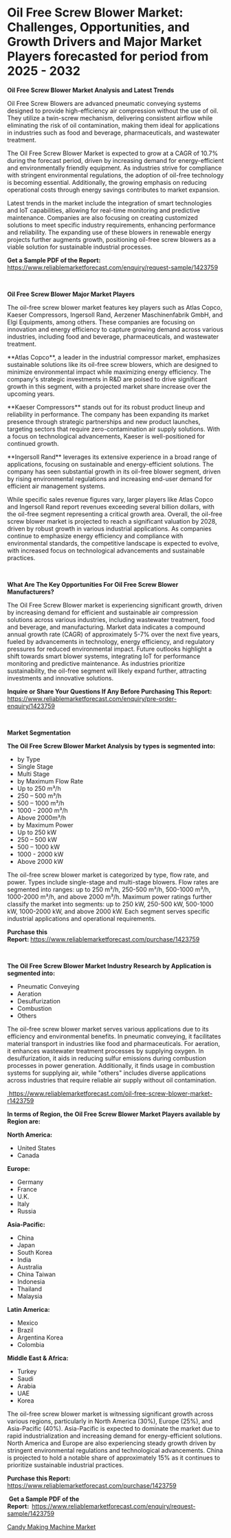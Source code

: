 <p><h1>Oil Free Screw Blower Market: Challenges, Opportunities, and Growth Drivers and Major Market Players forecasted for period from 2025 - 2032</h1></p><p><strong>Oil Free Screw Blower Market Analysis and Latest Trends</strong></p>
<p><p>Oil Free Screw Blowers are advanced pneumatic conveying systems designed to provide high-efficiency air compression without the use of oil. They utilize a twin-screw mechanism, delivering consistent airflow while eliminating the risk of oil contamination, making them ideal for applications in industries such as food and beverage, pharmaceuticals, and wastewater treatment.</p><p>The Oil Free Screw Blower Market is expected to grow at a CAGR of 10.7% during the forecast period, driven by increasing demand for energy-efficient and environmentally friendly equipment. As industries strive for compliance with stringent environmental regulations, the adoption of oil-free technology is becoming essential. Additionally, the growing emphasis on reducing operational costs through energy savings contributes to market expansion.</p><p>Latest trends in the market include the integration of smart technologies and IoT capabilities, allowing for real-time monitoring and predictive maintenance. Companies are also focusing on creating customized solutions to meet specific industry requirements, enhancing performance and reliability. The expanding use of these blowers in renewable energy projects further augments growth, positioning oil-free screw blowers as a viable solution for sustainable industrial processes.</p></p>
<p><strong>Get a Sample PDF of the Report:&nbsp;</strong> <a href="https://www.reliablemarketforecast.com/enquiry/request-sample/1423759?utm_campaign=2195&utm_medium=2&utm_source=Github&utm_content=ia&utm_term=17022025&utm_id=oil-free-screw-blower">https://www.reliablemarketforecast.com/enquiry/request-sample/1423759</a></p>
<p>&nbsp;</p>
<p><strong>Oil Free Screw Blower Major Market Players</strong></p>
<p><p>The oil-free screw blower market features key players such as Atlas Copco, Kaeser Compressors, Ingersoll Rand, Aerzener Maschinenfabrik GmbH, and Elgi Equipments, among others. These companies are focusing on innovation and energy efficiency to capture growing demand across various industries, including food and beverage, pharmaceuticals, and wastewater treatment.</p><p>**Atlas Copco**, a leader in the industrial compressor market, emphasizes sustainable solutions like its oil-free screw blowers, which are designed to minimize environmental impact while maximizing energy efficiency. The company's strategic investments in R&D are poised to drive significant growth in this segment, with a projected market share increase over the upcoming years. </p><p>**Kaeser Compressors** stands out for its robust product lineup and reliability in performance. The company has been expanding its market presence through strategic partnerships and new product launches, targeting sectors that require zero-contamination air supply solutions. With a focus on technological advancements, Kaeser is well-positioned for continued growth.</p><p>**Ingersoll Rand** leverages its extensive experience in a broad range of applications, focusing on sustainable and energy-efficient solutions. The company has seen substantial growth in its oil-free blower segment, driven by rising environmental regulations and increasing end-user demand for efficient air management systems.</p><p>While specific sales revenue figures vary, larger players like Atlas Copco and Ingersoll Rand report revenues exceeding several billion dollars, with the oil-free segment representing a critical growth area. Overall, the oil-free screw blower market is projected to reach a significant valuation by 2028, driven by robust growth in various industrial applications. As companies continue to emphasize energy efficiency and compliance with environmental standards, the competitive landscape is expected to evolve, with increased focus on technological advancements and sustainable practices.</p></p>
<p>&nbsp;</p>
<p><strong>What Are The Key Opportunities For Oil Free Screw Blower Manufacturers?</strong></p>
<p><p>The Oil Free Screw Blower market is experiencing significant growth, driven by increasing demand for efficient and sustainable air compression solutions across various industries, including wastewater treatment, food and beverage, and manufacturing. Market data indicates a compound annual growth rate (CAGR) of approximately 5-7% over the next five years, fueled by advancements in technology, energy efficiency, and regulatory pressures for reduced environmental impact. Future outlooks highlight a shift towards smart blower systems, integrating IoT for performance monitoring and predictive maintenance. As industries prioritize sustainability, the oil-free segment will likely expand further, attracting investments and innovative solutions.</p></p>
<p><strong>Inquire or Share Your Questions If Any Before Purchasing This Report:</strong> <a href="https://www.reliablemarketforecast.com/enquiry/pre-order-enquiry/1423759?utm_campaign=2195&utm_medium=2&utm_source=Github&utm_content=ia&utm_term=17022025&utm_id=oil-free-screw-blower">https://www.reliablemarketforecast.com/enquiry/pre-order-enquiry/1423759</a></p>
<p>&nbsp;</p>
<p><strong>Market Segmentation</strong></p>
<p><strong>The Oil Free Screw Blower Market Analysis by types is segmented into:</strong></p>
<p><ul><li>by Type</li><li>Single Stage</li><li>Multi Stage</li><li>by Maximum Flow Rate</li><li>Up to 250 m³/h</li><li>250 – 500 m³/h</li><li>500 – 1000 m³/h</li><li>1000 - 2000 m³/h</li><li>Above 2000m³/h</li><li>by Maximum Power</li><li>Up to 250 kW</li><li>250 – 500 kW</li><li>500 – 1000 kW</li><li>1000 - 2000 kW</li><li>Above 2000 kW</li></ul></p>
<p><p>The oil-free screw blower market is categorized by type, flow rate, and power. Types include single-stage and multi-stage blowers. Flow rates are segmented into ranges: up to 250 m³/h, 250-500 m³/h, 500-1000 m³/h, 1000-2000 m³/h, and above 2000 m³/h. Maximum power ratings further classify the market into segments: up to 250 kW, 250-500 kW, 500-1000 kW, 1000-2000 kW, and above 2000 kW. Each segment serves specific industrial applications and operational requirements.</p></p>
<p><strong>Purchase this Report:&nbsp;</strong><a href="https://www.reliablemarketforecast.com/purchase/1423759?utm_campaign=2195&utm_medium=2&utm_source=Github&utm_content=ia&utm_term=17022025&utm_id=oil-free-screw-blower">https://www.reliablemarketforecast.com/purchase/1423759</a></p>
<p>&nbsp;</p>
<p><strong>The Oil Free Screw Blower Market Industry Research by Application is segmented into:</strong></p>
<p><ul><li>Pneumatic Conveying</li><li>Aeration</li><li>Desulfurization</li><li>Combustion</li><li>Others</li></ul></p>
<p><p>The oil-free screw blower market serves various applications due to its efficiency and environmental benefits. In pneumatic conveying, it facilitates material transport in industries like food and pharmaceuticals. For aeration, it enhances wastewater treatment processes by supplying oxygen. In desulfurization, it aids in reducing sulfur emissions during combustion processes in power generation. Additionally, it finds usage in combustion systems for supplying air, while "others" includes diverse applications across industries that require reliable air supply without oil contamination.</p></p>
<p><a href="https://www.reliablemarketforecast.com/oil-free-screw-blower-market-r1423759?utm_campaign=2195&utm_medium=2&utm_source=Github&utm_content=ia&utm_term=17022025&utm_id=oil-free-screw-blower">&nbsp;https://www.reliablemarketforecast.com/oil-free-screw-blower-market-r1423759</a></p>
<p><strong>In terms of Region, the Oil Free Screw Blower Market Players available by Region are:</strong></p>
<p>
    <p> <strong> North America: </strong>
        <ul>
            <li>United States</li>
            <li>Canada</li>
        </ul>
        </p> 
    <p> <strong> Europe: </strong>
        <ul>
            <li>Germany</li>
            <li>France</li>
            <li>U.K.</li>
            <li>Italy</li>
            <li>Russia</li>
        </ul>
        </p> 
    <p> <strong> Asia-Pacific: </strong>
        <ul>
            <li>China</li>
            <li>Japan</li>
            <li>South Korea</li>
            <li>India</li>
            <li>Australia</li>
            <li>China Taiwan</li>
            <li>Indonesia</li>
            <li>Thailand</li>
            <li>Malaysia</li>
        </ul>
        </p> 
    <p> <strong> Latin America: </strong>
        <ul>
            <li>Mexico</li>
            <li>Brazil</li>
            <li>Argentina Korea</li>
            <li>Colombia</li>
        </ul>
        </p> 
    <p> <strong> Middle East & Africa: </strong>
        <ul>
            <li>Turkey</li>
            <li>Saudi</li>
            <li>Arabia</li>
            <li>UAE</li>
            <li>Korea</li>
        </ul>
    </p>
    </p>
<p><p>The oil-free screw blower market is witnessing significant growth across various regions, particularly in North America (30%), Europe (25%), and Asia-Pacific (40%). Asia-Pacific is expected to dominate the market due to rapid industrialization and increasing demand for energy-efficient solutions. North America and Europe are also experiencing steady growth driven by stringent environmental regulations and technological advancements. China is projected to hold a notable share of approximately 15% as it continues to prioritize sustainable industrial practices.</p></p>
<p><strong>Purchase this Report: </strong><a href="https://www.reliablemarketforecast.com/purchase/1423759?utm_campaign=2195&utm_medium=2&utm_source=Github&utm_content=ia&utm_term=17022025&utm_id=oil-free-screw-blower">https://www.reliablemarketforecast.com/purchase/1423759</a></p>
<p>&nbsp;<strong>Get a Sample PDF of the Report:&nbsp;&nbsp;</strong><a href="https://www.reliablemarketforecast.com/enquiry/request-sample/1423759?utm_campaign=2195&utm_medium=2&utm_source=Github&utm_content=ia&utm_term=17022025&utm_id=oil-free-screw-blower">https://www.reliablemarketforecast.com/enquiry/request-sample/1423759</a></p>
<p><strong></strong></p>
<p><p><a href="https://github.com/edacruz6/Market-Research-Report-List-1/blob/main/candy-making-machine-market.md?utm_campaign=2195&utm_medium=2&utm_source=Github&utm_content=ia&utm_term=17022025&utm_id=oil-free-screw-blower">Candy Making Machine Market</a></p></p>